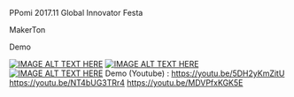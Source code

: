 PPomi 2017.11 Global Innovator Festa

MakerTon

Demo


[![IMAGE ALT TEXT HERE](https://img.youtube.com/vi/5DH2yKmZitU/0.jpg)](https://www.youtube.com/watch?v=5DH2yKmZitU)
[![IMAGE ALT TEXT HERE](https://img.youtube.com/vi/NT4bUG3TRr4/0.jpg)](https://www.youtube.com/watch?v=NT4bUG3TRr4)
[![IMAGE ALT TEXT HERE](https://img.youtube.com/vi/MDVPfxKGK5E/0.jpg)](https://www.youtube.com/watch?v=MDVPfxKGK5E)
Demo (Youtube) : https://youtu.be/5DH2yKmZitU
		 https://youtu.be/NT4bUG3TRr4
		 https://youtu.be/MDVPfxKGK5E

